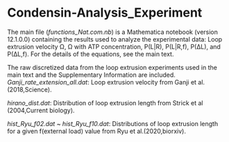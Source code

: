 # Condensin-Analysis_Experiment
The main file (*functions_Nat.com.nb*) is a Mathematica notebook (version 12.1.0.0) containing the results used to analyze the experimental data: Loop extrusion velocity Ω, Ω with ATP concentration,  P(L|R), P(L|R,f), P(ΔL), and P(ΔL,f). For the details of the equations, see the main text. 

The raw discretized data from the loop extrusion experiments used in the main text and the Supplementary Information are included.  
*Ganji_rate_extension_all.dat*: Loop extrusion velocity from Ganji et al.(2018,Science). 

*hirano_dist.dat*: Distribution of loop extrusion length from Strick et al (2004,Current biology).

*hist_Ryu_f02.dat* ~ *hist_Ryu_f10.dat*: Distributions of loop extrusion length for a given f(external load) value from Ryu et al.(2020,biorxiv).
